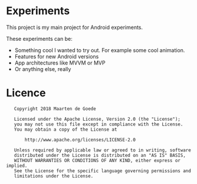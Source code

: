 # Experiments
This project is my main project for Android experiments. 

These experiments can be:
- Something cool I wanted to try out. For example some cool animation.
- Features for new Android versions
- App architectures like MVVM or MVP
- Or anything else, really


# Licence
```
   Copyright 2018 Maarten de Goede

   Licensed under the Apache License, Version 2.0 (the "License");
   you may not use this file except in compliance with the License.
   You may obtain a copy of the License at

       http://www.apache.org/licenses/LICENSE-2.0

   Unless required by applicable law or agreed to in writing, software
   distributed under the License is distributed on an "AS IS" BASIS,
   WITHOUT WARRANTIES OR CONDITIONS OF ANY KIND, either express or implied.
   See the License for the specific language governing permissions and
   limitations under the License.
   ```
